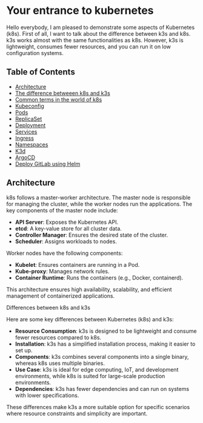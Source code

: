 # Your entrance to kubernetes

Hello everybody, I am pleased to demonstrate some aspects of Kubernetes (k8s). First of all, I want to talk about the difference between k3s and k8s. k3s works almost with the same functionalities as k8s. However, k3s is lightweight, consumes fewer resources, and you can run it on low configuration systems.

## Table of Contents
- [Architecture](#architecture)
- [The difference betweeen k8s and k3s](#k8s-k3s)
- [Common terms in the world of k8s](#common-terms)
- [Kubeconfig](#kubeconfig)
- [Pods](#pods)
- [ReplicaSet](#replicaset)
- [Deployment](#deployment)
- [Services](#services)
- [Ingress](#ingress)
- [Namespaces](#namespaces)
- [K3d](#k3d)
- [ArgoCD](#argocd)
- [Deploy GitLab using Helm](#deploy-gitlab-using-helm)

## Architecture

k8s follows a master-worker architecture. The master node is responsible for managing the cluster, while the worker nodes run the applications. The key components of the master node include:

- **API Server**: Exposes the Kubernetes API.
- **etcd**: A key-value store for all cluster data.
- **Controller Manager**: Ensures the desired state of the cluster.
- **Scheduler**: Assigns workloads to nodes.

Worker nodes have the following components:

- **Kubelet**: Ensures containers are running in a Pod.
- **Kube-proxy**: Manages network rules.
- **Container Runtime**: Runs the containers (e.g., Docker, containerd).

This architecture ensures high availability, scalability, and efficient management of containerized applications.

 Differences between k8s and k3s

Here are some key differences between Kubernetes (k8s) and k3s:

- **Resource Consumption**: k3s is designed to be lightweight and consume fewer resources compared to k8s.
- **Installation**: k3s has a simplified installation process, making it easier to set up.
- **Components**: k3s combines several components into a single binary, whereas k8s uses multiple binaries.
- **Use Case**: k3s is ideal for edge computing, IoT, and development environments, while k8s is suited for large-scale production environments.
- **Dependencies**: k3s has fewer dependencies and can run on systems with lower specifications.

These differences make k3s a more suitable option for specific scenarios where resource constraints and simplicity are important.



